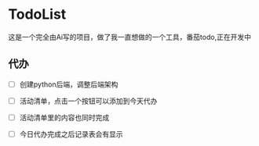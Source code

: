 # TodoList
这是一个完全由Ai写的项目，做了我一直想做的一个工具，番茄todo,正在开发中

## 代办
- [ ] 创建python后端，调整后端架构
- [ ] 活动清单，点击一个按钮可以添加到今天代办
- [ ] 活动清单里的内容也同时完成
- [ ] 今日代办完成之后记录表会有显示

